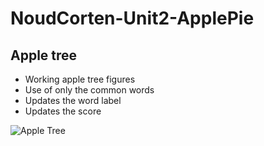# NoudCorten-Unit2-ApplePie

## Apple tree
* Working apple tree figures
* Use of only the common words
* Updates the word label 
* Updates the score

![Apple Tree](/Users/mac/Desktop/AppleTree.png)
